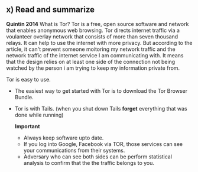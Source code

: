 ## x) Read and summarize ##

**Quintin 2014**
What is Tor?
Tor is a free, open source software and network that enables anonymous web browsing. 
Tor directs internet traffic via a voulanteer overlay network that consists of more than seven thousand relays. It can help to use the internet with more privacy. 
But according to the article, it can't prevent someone moitoring my network traffic and the network traffic of the internet service I am communicating with. It means that the design relies on at least one side of the connection not being watched by the person i am trying to keep my information private from. 

Tor is easy to use. 
- The easiest way to get started with Tor is to download the Tor Browser Bundle.
- Tor is with Tails. (when you shut down Tails **forget** everything that was done while running)

  **Important**
  - Always keep software upto date.
  - If you log into Google, Facebook via TOR, those services can see your communications from their systems.
  - Adversary who can see both sides can be perform statistical analysis to confirm that the the traffic belongs to you. 

